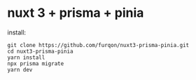 # nuxt 3 + prisma + pinia

install: 
```
git clone https://github.com/furqon/nuxt3-prisma-pinia.git
cd nuxt3-prisma-pinia
yarn install
npx prisma migrate
yarn dev
```